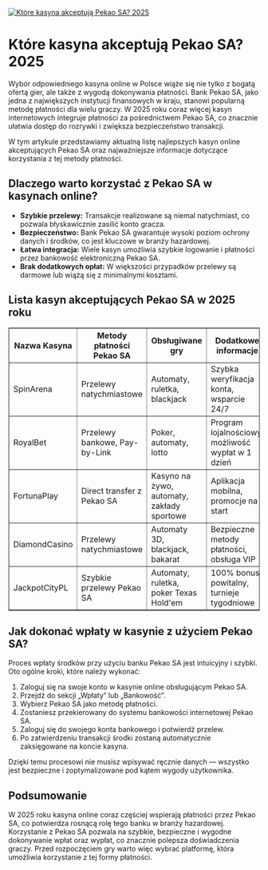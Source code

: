 [![Które kasyna akceptują Pekao SA? 2025](https://123-caf.pages.dev/gitsignup.png)](https://vrmoo.ru/Bt82HjjY)

<h1>Które kasyna akceptują Pekao SA? 2025</h1> <p>Wybór odpowiedniego kasyna online w Polsce wiąże się nie tylko z bogatą ofertą gier, ale także z wygodą dokonywania płatności. Bank Pekao SA, jako jedna z największych instytucji finansowych w kraju, stanowi popularną metodę płatności dla wielu graczy. W 2025 roku coraz więcej kasyn internetowych integruje płatności za pośrednictwem Pekao SA, co znacznie ułatwia dostęp do rozrywki i zwiększa bezpieczeństwo transakcji.</p> <p>W tym artykule przedstawiamy aktualną listę najlepszych kasyn online akceptujących Pekao SA oraz najważniejsze informacje dotyczące korzystania z tej metody płatności.</p>  <h2>Dlaczego warto korzystać z Pekao SA w kasynach online?</h2> <ul>   <li><strong>Szybkie przelewy:</strong> Transakcje realizowane są niemal natychmiast, co pozwala błyskawicznie zasilić konto gracza.</li>   <li><strong>Bezpieczeństwo:</strong> Bank Pekao SA gwarantuje wysoki poziom ochrony danych i środków, co jest kluczowe w branży hazardowej.</li>   <li><strong>Łatwa integracja:</strong> Wiele kasyn umożliwia szybkie logowanie i płatności przez bankowość elektroniczną Pekao SA.</li>   <li><strong>Brak dodatkowych opłat:</strong> W większości przypadków przelewy są darmowe lub wiążą się z minimalnymi kosztami.</li> </ul>  <h2>Lista kasyn akceptujących Pekao SA w 2025 roku</h2> <table border="1" cellpadding="8" cellspacing="0" style="border-collapse: collapse; width: 100%;">   <thead>     <tr>       <th>Nazwa Kasyna</th>       <th>Metody płatności Pekao SA</th>       <th>Obsługiwane gry</th>       <th>Dodatkowe informacje</th>     </tr>   </thead>   <tbody>     <tr>       <td>SpinArena</td>       <td>Przelewy natychmiastowe</td>       <td>Automaty, ruletka, blackjack</td>       <td>Szybka weryfikacja konta, wsparcie 24/7</td>     </tr>     <tr>       <td>RoyalBet</td>       <td>Przelewy bankowe, Pay-by-Link</td>       <td>Poker, automaty, lotto</td>       <td>Program lojalnościowy, możliwość wypłat w 1 dzień</td>     </tr>     <tr>       <td>FortunaPlay</td>       <td>Direct transfer z Pekao SA</td>       <td>Kasyno na żywo, automaty, zakłady sportowe</td>       <td>Aplikacja mobilna, promocje na start</td>     </tr>     <tr>       <td>DiamondCasino</td>       <td>Przelewy natychmiastowe</td>       <td>Automaty 3D, blackjack, bakarat</td>       <td>Bezpieczne metody płatności, obsługa VIP</td>     </tr>     <tr>       <td>JackpotCityPL</td>       <td>Szybkie przelewy Pekao SA</td>       <td>Automaty, ruletka, poker Texas Hold'em</td>       <td>100% bonus powitalny, turnieje tygodniowe</td>     </tr>   </tbody> </table>  <h2>Jak dokonać wpłaty w kasynie z użyciem Pekao SA?</h2> <p>Proces wpłaty środków przy użyciu banku Pekao SA jest intuicyjny i szybki. Oto ogólne kroki, które należy wykonać:</p> <ol>   <li>Zaloguj się na swoje konto w kasynie online obsługującym Pekao SA.</li>   <li>Przejdź do sekcji „Wpłaty” lub „Bankowość”.</li>   <li>Wybierz Pekao SA jako metodę płatności.</li>   <li>Zostaniesz przekierowany do systemu bankowości internetowej Pekao SA.</li>   <li>Zaloguj się do swojego konta bankowego i potwierdź przelew.</li>   <li>Po zatwierdzeniu transakcji środki zostaną automatycznie zaksięgowane na koncie kasyna.</li> </ol> <p>Dzięki temu procesowi nie musisz wpisywać ręcznie danych — wszystko jest bezpieczne i zoptymalizowane pod kątem wygody użytkownika.</p>  <h2>Podsumowanie</h2> <p>W 2025 roku kasyna online coraz częściej wspierają płatności przez Pekao SA, co potwierdza rosnącą rolę tego banku w branży hazardowej. Korzystanie z Pekao SA pozwala na szybkie, bezpieczne i wygodne dokonywanie wpłat oraz wypłat, co znacznie polepsza doświadczenia graczy. Przed rozpoczęciem gry warto więc wybrać platformę, która umożliwia korzystanie z tej formy płatności.</p>